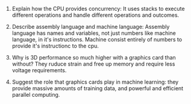 <!-- Answers to the Short Answer Essay Questions go here -->

1. Explain how the CPU provides concurrency: It uses stacks to execute different operations and handle different operations and outcomes.


2. Describe assembly language and machine language: Assembly language has names and variables, not just numbers like machine language, in it's instructions. Machine consist entirely of numbers to provide it's instructionc to the cpu. 


3. Why is 3D performance so much higher with a graphics card than without? They ruduce strain and free up memory and require less voltage requirements.


4. Suggest the role that graphics cards play in machine learning: they provide massive amounts of training data, and powerful and efficient parallel computing.
